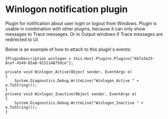# Winlogon notification plugin
Plugin for notification about user login or logout from Windows.
Plugin is usable in combination with other plugins, because it can only show messages to Trace messages. Or in Output windows if Trace messages are redirected to UI.

Below is an example of how to attach to this plugin's events:

    IPluginDescription winlogon = this.Host.Plugins.Plugins["6b7a3e25-8cef-4549-85a0-915114875dce"];

    private void Winlogon_Active(Object sender, EventArgs e)
    {
        System.Diagnostics.Debug.WriteLine("Winlogon_Active " + e.ToString());
    }
    private void Winlogon_Inactive(Object sender, EventArgs e)
    {
        System.Diagnostics.Debug.WriteLine("Winlogon_Inactive " + e.ToString());
    }